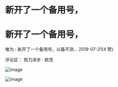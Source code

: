 # 新开了一个备用号，

# 新开了一个备用号，

唯为 : 新开了一个备用号，以备不测… 2019-07-21(4 赞)

评论区： 努力进步 : 欧克

![image](img/Image_057.png)

![image](img/Image_058.png)